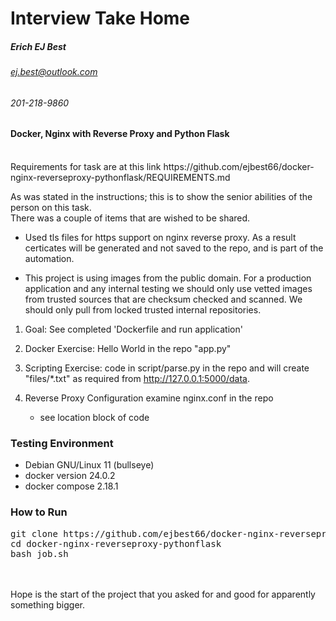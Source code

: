 # Interview Take Home 
##### Erich EJ Best
###### ej.best@outlook.com 
###### 201-218-9860 

#### Docker, Nginx with Reverse Proxy and Python Flask 
<br>
Requirements for task are at this link
https://github.com/ejbest66/docker-nginx-reverseproxy-pythonflask/REQUIREMENTS.md

As was stated in the instructions; this is to show the senior abilities of the person on this task.<br>
There was a couple of items that are wished to be shared.

- Used tls files for https support on nginx reverse proxy.  As a result certicates will be generated and not saved to the repo, and is part of the automation.

- This project is using images from the public domain.  For a production application and any internal testing we should only use vetted images from trusted sources that are checksum checked and scanned.  We should only pull from locked trusted internal repositories.

1. Goal: See completed 'Dockerfile and run application'
 
2. Docker Exercise: Hello World in the repo "app.py"
 
3. Scripting Exercise: code in script/parse.py in the repo and will create "files/*.txt" as required from http://127.0.0.1:5000/data.

4. Reverse Proxy Configuration examine nginx.conf in the repo
   - see location block of code 
 
### Testing Environment  
- Debian GNU/Linux 11 (bullseye) 
- docker version 24.0.2
- docker compose 2.18.1

### How to Run 
<pre>
git clone https://github.com/ejbest66/docker-nginx-reverseproxy-pythonflask.git
cd docker-nginx-reverseproxy-pythonflask
bash job.sh
</pre>
<br>
<br>
Hope is the start of the project that you asked for and good for apparently something bigger.



